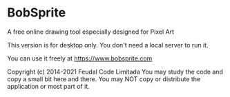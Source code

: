 # BobSprite
A free online drawing tool especially designed for Pixel Art

This version is for desktop only.
You don't need a local server to run it.

You can use it freely at https://www.bobsprite.com

Copyright (c) 2014-2021 Feudal Code Limitada
You may study the code and copy a small bit here and there.
You may NOT copy or distribute the application or most part of it.
